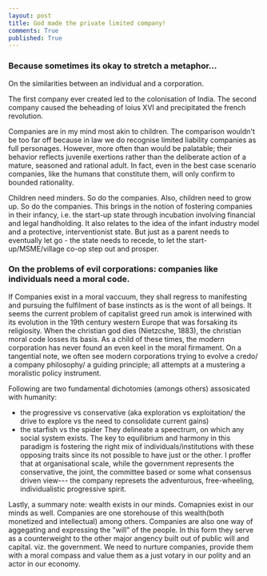 ```yaml
---
layout: post
title: God made the private limited company!
comments: True
published: True
---
```

### Because sometimes its okay to stretch a metaphor...
On the similarities between an individual and a corporation.

The first company ever created led to the colonisation of India. 
The second company caused the beheading of loius XVI and precipitated 
the french revolution.

Companies are in my mind most akin to children. The comparison wouldn't 
be too far off because in law we do recognise limited liability companies 
as full personages. However, more often than would be palatable; their behavior 
reflects juvenile exertions rather than the deliberate action of a mature, 
seasoned and rational adult. In fact, even in the best case scenario companies, 
like the humans that constitute them, will only confirm to bounded 
rationality.

Children need minders. So do the companies. Also, children need to grow up. 
So do the companies. This brings in the notion of fostering companies in their 
infancy, i.e. the start-up state through incubation involving financial and legal 
handholding. It also relates to the idea of the infant industry model and a protective, 
interventionist state. But just as a parent needs to eventually let go - the state needs to 
recede, to let the start-up/MSME/village co-op step out and prosper.

### On the problems of evil corporations: companies like individuals need a moral code. 
If Companies exist in a moral vaccuum, they shall regress to manifesting and pursuing the fulfilment of 
base instincts as is the wont of all beings. It seems the current problem of capitalist greed run amok 
is interwined with its evolution in the 19th century western Europe that was forsaking its religiosity. 
When the christian god dies (Nietzcshe, 1883), the christian moral code losses its basis. As a child of these 
times, the modern corporation has never found an even keel in the moral firmament. On a tangential note, 
we often see modern corporations trying to evolve a credo/ a company philosophy/ a guiding principle; 
all attempts at a mustering a moralistic policy instrument. 

Following are two fundamental dichotomies (amongs others) assosicated with humanity:
 * the progressive vs conservative (aka exploration vs exploitation/ the drive to explore vs the need to consolidate current gains)
 * the starfish vs the spider
They delineate a speectrum, on which any social system exists. The key to equilibrium and 
harmony in this paradigm is fostering the right mix of individuals/institutions with these 
opposing traits since its not possible to have just or the other. I proffer that at organisational 
scale, while the government represents the conservative, the joint, the committee based or some what 
consensus driven view--- the company represets the adventurous, free-wheeling, individualistic 
progressive spirit. 

Lastly, a summary note: wealth exists in our minds. Comapnies exist in our minds as well. 
Companies are one storehouse of this wealth(both monetized and intellectual) among others. 
Companies are also one way of aggegating and expressing the "will" of the people. In this form they 
serve as a counterweight to the other major angency built out of public will and capital. viz. the 
government. We need to nurture companies, provide them with a moral compass and value them as a just 
votary in our polity and an actor in our economy. 